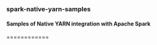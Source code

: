 ### spark-native-yarn-samples

#### Samples of Native YARN integration with Apache Spark
============

